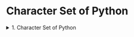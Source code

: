 # Character Set of Python
<details>
                 <summary>1. Character Set of Python</summary>
Character set defines encoding and decoding standards

- ASCII

- UNICODE
      
</details>
